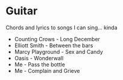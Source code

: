 # Guitar
Chords and lyrics to songs I can sing... kinda


* Counting Crows - Long December
* Elliott Smith - Between the bars
* Marcy Playground - Sex and Candy
* Oasis - Wonderwall
* Me - Pass the bottle
* Me - Complain and Grieve
